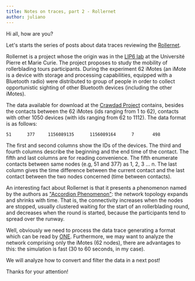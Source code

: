 ```yaml
---
title: Notes on traces, part 2 - Rollernet
author: juliano
---
```


Hi all, how are you?

Let's starts the series of posts about data traces reviewing the [Rollernet](http://www-rp.lip6.fr/rollernet/en/index.html).

Rollernet is a project whose the origin was in the [LIP6 lab](http://www.lip6.fr/) at the Université Pierre et Marie Curie. The project proposes to study the mobility of rollerblading tours participants. During the experiment 62 iMotes (an iMote is a device with storage and processing capabilities, equipped with a Bluetooth radio) were distributed to group of people in order to collect opportunistic sighting of other Bluetooth devices (including the other iMotes).

The data available for download at the [Crawdad Project](http://crawdad.org/) contains, besides the contacts between the 62 iMotes (ids ranging from 1 to 62), contacts with other 1050 devices (with ids ranging from 62 to 1112). The data format is as follows:

    51      377     1156089135      1156089164      7       498

The first and second columns show the IDs of the devices. The third and fourth columns describe the beginning and the end time of the contact. The fifth and last columns are for reading convenience. The fifth enumerate contacts between same nodes (e.g, 51 and 377) as 1, 2, 3 ... n. The last column gives the time difference between the current contact and the last contact between the two nodes concerned (time between contacts).

An interesting fact about Rollernet is that it presents a phenomenon named by the authors as ["Accordion Phenomenon"](http://citeseer.ist.psu.edu/viewdoc/summary?doi=10.1.1.142.7799): the network topology expands and shrinks with time. That is, the connectivity increases when the nodes are stopped, usually clustered waiting for the start of an rollerblading round, and decreases when the round is started, because the participants tend to spread over the runway. 

Well, obviously we need to process the data trace generating a format which can be read by [ONE](http://www.netlab.tkk.fi/tutkimus/dtn/theone/). Furthermore, we may want to analyze the network comprising only the iMotes (62 nodes), there are advantages to this: the simulation is fast (30 to 60 seconds, in my case).

We will analyze how to convert and filter the data in a next post!


Thanks for your attention!

